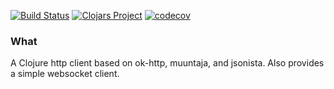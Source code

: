 [![Build Status](https://travis-ci.com/rutledgepaulv/clj-okhttp.svg?branch=master)](https://travis-ci.com/rutledgepaulv/clj-okhttp)
[![Clojars Project](https://img.shields.io/clojars/v/org.clojars.rutledgepaulv/clj-okhttp.svg)](https://clojars.org/org.clojars.rutledgepaulv/clj-okhttp)
[![codecov](https://codecov.io/gh/rutledgepaulv/clj-okhttp/branch/master/graph/badge.svg)](https://codecov.io/gh/rutledgepaulv/clj-okhttp)

### What

A Clojure http client based on ok-http, muuntaja, and jsonista. Also provides a simple websocket client.
